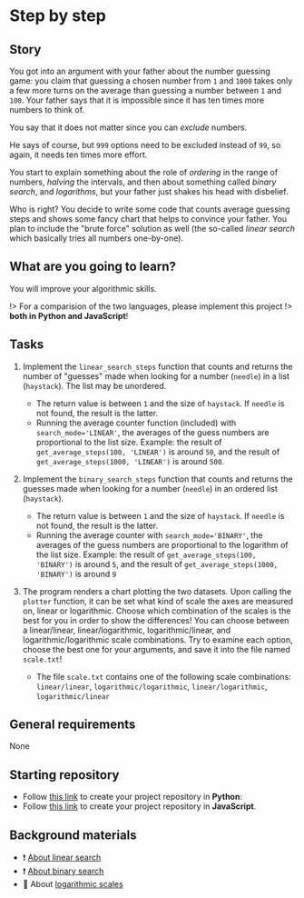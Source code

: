 # Step by step

## Story

You got into an argument with your father about the number guessing
game: you claim that guessing a chosen number from `1` and `1000` takes
only a few more turns on the average than guessing a number between `1`
and `100`. Your father says that it is impossible since it has ten times
more numbers to think of.

You say that it does not matter since you can _exclude_ numbers.

He says of course, but `999` options need to be excluded instead of
`99`, so again, it needs ten times more effort.

You start to explain something about the role of _ordering_ in the range
of numbers, _halving_ the intervals, and then about something called
_binary search_, and _logarithms_, but your father just shakes his head
with disbelief.

Who is right? You decide to write some code that counts average guessing
steps and shows some fancy chart that helps to convince your father. You
plan to include the "brute force" solution as well (the so-called
_linear search_ which basically tries all numbers one-by-one).

## What are you going to learn?

You will improve your algorithmic skills.

!> For a comparision of the two languages, please implement this project
!> **both in Python and JavaScript**!

## Tasks


1. Implement the `linear_search_steps` function that counts and returns the number of "guesses" made when looking for a number (`needle`) in a list (`haystack`). The list may be unordered.

    - The return value is between `1` and the size of `haystack`. If `needle` is not found, the result is the latter.
    - Running the average counter function (included) with `search_mode='LINEAR'`, the averages of the guess numbers are proportional to the list size. Example: the result of `get_average_steps(100, 'LINEAR')` is around `50`, and the result of `get_average_steps(1000, 'LINEAR')` is around `500`.

2. Implement the `binary_search_steps` function that counts and returns the guesses made when looking for a number (`needle`) in an ordered list (`haystack`).

    - The return value is between `1` and the size of `haystack`. If `needle` is not found, the result is the latter.
    - Running the average counter with `search_mode='BINARY'`, the averages of the guess numbers are proportional to the logarithm of the list size. Example: the result of `get_average_steps(100, 'BINARY')` is around `5`, and the result of `get_average_steps(1000, 'BINARY')` is around `9`

3. The program renders a chart plotting the two datasets. Upon calling the `plotter` function, it can be set what kind of scale the axes are measured on, linear or logarithmic. Choose which combination of the scales is the best for you in order to show the differences! You can choose between a linear/linear, linear/logarithmic, logarithmic/linear, and logarithmic/logarithmic scale combinations. Try to examine each option, choose the best one for your arguments, and save it into the file named `scale.txt`!

    - The file `scale.txt` contains one of the following scale combinations: `linear/linear`, `logarithmic/logarithmic`, `linear/logarithmic`, `logarithmic/linear`


## General requirements


None

## Starting repository

- Follow [this link](https://journey.code.cool/v2/project/solo/blueprint/step-by-step/python) to create your project repository in **Python**:
- Follow [this link](https://journey.code.cool/v2/project/solo/blueprint/step-by-step/javascript) to create your project repository in **JavaScript**.

## Background materials

- :exclamation: [About linear search](https://www.geeksforgeeks.org/linear-search/)
- :exclamation: [About binary search](https://www.geeksforgeeks.org/binary-search/)
- :lollipop: About [logarithmic scales](https://www.khanacademy.org/math/algebra-home/alg-exp-and-log/alg-logarithmic-scale/v/logarithmic-scale?modal=1)
